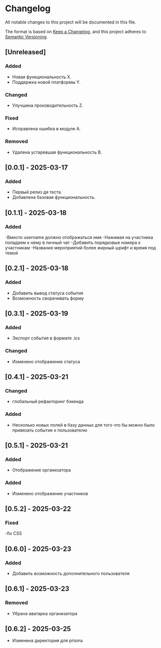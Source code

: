 # Changelog

All notable changes to this project will be documented in this file.

The format is based on [Keep a Changelog](https://keepachangelog.com/en/1.0.0/),
and this project adheres to [Semantic Versioning](https://semver.org/spec/v2.0.0.html).

## [Unreleased]
### Added
- Новая функциональность X.
- Поддержка новой платформы Y.

### Changed
- Улучшена производительность Z.

### Fixed
- Исправлена ошибка в модуле A.

### Removed
- Удалена устаревшая функциональность B.


## [0.0.1] - 2025-03-17
### Added
- Первый релиз дя теста.
- Добавлена базовая функциональность.

## [0.1.1] - 2025-03-18
### Added
-Вместо username должно отображаться имя
-Нажимая на участника попадаем к нему в личный чат
-Добавить порядковые номера к участникам
-Название мероприятий более жирный шрифт и время под темой

## [0.2.1] - 2025-03-18
### Added
- Добавить вывод статуса события
- Возможность сворачивать форму

## [0.3.1] - 2025-03-19
### Added
- Экспорт события в формате .ics
### Changed
- Изменено отображение статуса

## [0.4.1] - 2025-03-21
### Changed
- глобальный рефакторинг бэкенда
### Added 
- Несколько новых полей в базу данных для того что бы можно было привязать событие к пользователю

## [0.5.1] - 2025-03-21
### Added 
- Отображение организатора
### Added 
- Изменено отображение участников

## [0.5.2] - 2025-03-22
### Fixed
-fix CSS

## [0.6.0] - 2025-03-23
### Added
- Добавить возможность дополнительного пользователя

## [0.6.1] - 2025-03-23
### Removed
- Убрана аватарка организатора

## [0.6.2] - 2025-03-25
 - Изменена директория для prisma
